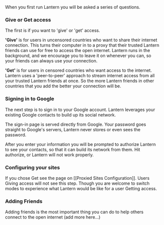 When you first run Lantern you will be asked a series of questions.

### Give or Get access

The first is if you want to 'give' or 'get' access.

**'Give'** is for users in uncensored countries who want to share their internet connection. This turns their computer in to a proxy that their trusted Lantern friends can use for free to access the open internet. Lantern runs in the background, and we encourage you to leave it on whenever you can, so your friends can always use your connection.

**'Get'** is for users in censored countries who want access to the internet. Lantern uses a 'peer-to-peer' approach to stream internet access from all your trusted Lantern friends at once. So the more Lantern friends in other countries that you add the better your connection will be.

### Signing in to Google

The next step is to sign in to your Google account. Lantern leverages your existing Google contacts to build up its social network.

The sign-in page is served directly from Google. Your password goes straight to Google's servers, Lantern never stores or even sees the password. 

After you enter your information you will be prompted to authorize Lantern to see your contacts, so that it can build its network from them. Hit authorize, or Lantern will not work properly.

### Configuring your sites

If you chose Get see the page on [[Proxied Sites Configuration]]. Users Giving access will not see this step. Though you are welcome to switch modes to experience what Lantern would be like for a user Getting access.

### Adding Friends

Adding friends is the most important thing you can do to help others connect to the open internet (add more here...)
